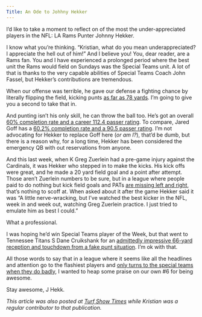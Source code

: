 ```yaml
---
Title: An Ode to Johhny Hekker
---
```


I’d like to take a moment to reflect on of the most the under-appreciated players in the NFL: LA Rams Punter Johnny Hekker.

I know what you’re thinking. “Kristian, what do you mean underappreciated? I appreciate the hell out of him!” And I believe you! You, dear reader, are a Rams fan. You and I have experienced a prolonged period where the best unit the Rams would field on Sundays was the Special Teams unit. A lot of that is thanks to the very capable abilities of Special Teams Coach John Fassel, but Hekker’s contributions are tremendous.

When our offense was terrible, he gave our defense a fighting chance by literally flipping the field, kicking punts [as far as 78 yards][1]. I’m going to give you a second to take that in.

And punting isn’t his only skill, he can throw the ball too. He’s got an overall [60% completion rate and a career 112.4 passer rating][2]. To compare, Jared Goff has a [60.2% completion rate and a 90.5 passer rating][3]. I’m not advocating for Hekker to replace Goff here (*or am I?*), that’d be dumb, but there is a reason why, for a long time, Hekker has been considered the emergency QB with out reservations from anyone.

And this last week, when K Greg Zuerlein had a pre-game injury against the Cardinals, it was Hekker who stepped in to make the kicks. His kick offs were great, and he made a 20 yard field goal and a point after attempt. Those aren’t Zuerlein numbers to be sure, but in a league where people paid to do nothing but kick field goals and PATs [are missing left and right][4], that’s nothing to scoff at. When asked about it after the game Hekker said it was “A little nerve-wracking, but I’ve watched the best kicker in the NFL, week in and week out, watching Greg Zuerlein practice. I just tried to emulate him as best I could.”

What a professional.

I was hoping he’d win Special Teams player of the Week, but that went to Tennessee Titans S Dane Cruikshank for an [admittedly impressive 66-yard reception and touchdown from a fake punt situation][5]. I’m ok with that.

All those words to say that in a league where it seems like all the headlines and attention go to the flashiest players and [only turns to the special teams when they do badly][6], I wanted to heap some praise on our own #6 for being awesome.

Stay awesome, J Hekk.

*This article was also posted at [Turf Show Times][7] while Kristian was a regular contributor to that publication.*

[1]: http://www.nfl.com/videos/nfl-game-highlights/0ap3000000738498/Johnny-Hekker-punts-78-yards
[2]: http://www.nfl.com/player/johnnyhekker/2535663/careerstats
[3]: http://www.nfl.com/player/jaredgoff/2555334/careerstats
[4]: https://www.businessinsider.com/browns-vikings-waive-kickers-extra-point-field-goals-misses-2018-9
[5]: https://www.youtube.com/watch?v=DAPGvjT1KZU
[6]:https://ftw.usatoday.com/2018/09/browns-kicker-zane-gonzalez-reaction-misses-field-goals-saints-extra-point-video-fans-nfl
[7]: https://www.turfshowtimes.com/2018/9/22/17888454/los-angeles-rams-johnny-hekker-punter-no-respect
